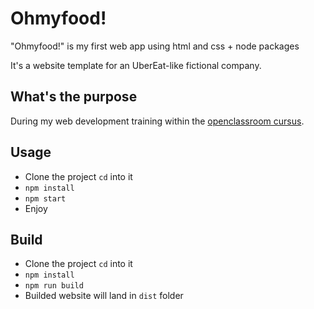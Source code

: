 # Ohmyfood!

"Ohmyfood!" is my first web app using html and css + node packages

It's a website template for an UberEat-like fictional company.

## What's the purpose

During my web development training within the [openclassroom cursus](https://openclassrooms.com/fr/paths/516-developpeur-dapplication-javascript-react).

## Usage

- Clone the project `cd` into it
- `npm install`
- `npm start`
- Enjoy

## Build

- Clone the project `cd` into it
- `npm install`
- `npm run build`
- Builded website will land in `dist` folder
